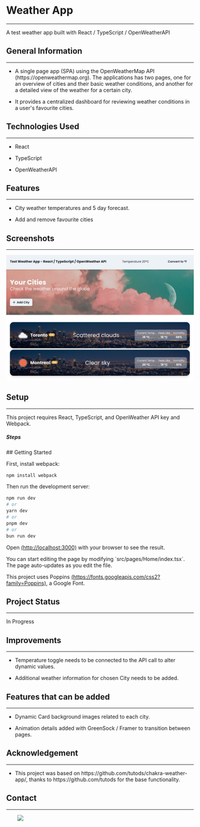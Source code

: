 <h1>Weather App</h1>
<hr><p>A test weather app built with React / TypeScript / OpenWeatherAPI</p><h2>General Information</h2>
<hr><ul>
<li>A single page app (SPA) using the OpenWeatherMap API (https://openweathermap.org). The applications has two pages, one for an overview of cities and their basic weather conditions, and another for a detailed view of the weather for a certain city.</li>
</ul><ul>
<li>It provides a centralized dashboard for reviewing weather conditions in a user's favourite cities.</li>
</ul><h2>Technologies Used</h2>
<hr><ul>
<li>React</li>
</ul><ul>
<li>TypeScript</li>
</ul><ul>
<li>OpenWeatherAPI</li>
</ul><h2>Features</h2>
<hr><ul>
<li>City weather temperatures and 5 day forecast.</li>
</ul><ul>
<li>Add and remove favourite cities</li>
</ul><h2>Screenshots</h2>
<hr><p><img src="https://github.com/camford489/weather-app/blob/d6efbecddb36e9815f0722678143af125809cc79/public/media/weather-app.jpg" alt=""></p><h2>Setup</h2>
<hr><p>This project requires React, TypeScript, and OpenWeather API key and Webpack.</p><h5>Steps</h5>
<p>
## Getting Started
</p>
<p>
First, install webpack:</p>

```bash
npm install webpack
```

<p>
Then run the development server:</p>

```bash
npm run dev
# or
yarn dev
# or
pnpm dev
# or
bun run dev
```

<p>
Open <a href="http://localhost:3000" target="_blank">(http://localhost:3000)</a> with your browser to see the result.
</p>
<p>
You can start editing the page by modifying `src/pages/Home/index.tsx`. The page auto-updates as you edit the file.
</p>
<p>
This project uses Poppins <a href="http://localhost:3000" target="_blank">(https://fonts.googleapis.com/css2?family=Poppins)</a>, a Google Font.
</p>
<h2>Project Status</h2>
<hr><p>In Progress</p><h2>Improvements</h2>
<hr><ul>
<li>Temperature toggle needs to be connected to the API call to alter dynamic values.</li>
</ul><ul>
<li>Additional weather information for chosen City needs to be added.</li>
</ul><h2>Features that can be added</h2>
<hr><ul>
<li>Dynamic Card background images related to each city.</li>
</ul><ul>
<li>Animation details added with GreenSock / Framer to transition between pages.</li>
</ul><h2>Acknowledgement</h2>
<hr><ul>
<li>This project was based on https://github.com/tutods/chakra-weather-app/, thanks to https://github.com/tutods for the base functionality.</li>
</ul><h2>Contact</h2>
<hr><p><span style="margin-right: 30px;"></span><a href="https://www.linkedin.com/in/guywcrawford/"><img target="_blank" src="https://cdn.jsdelivr.net/gh/devicons/devicon/icons/linkedin/linkedin-original.svg" style="width: 10%;"></a></p>
